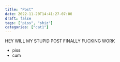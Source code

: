```yaml
---
title: "Post"
date: 2022-11-20T14:41:27-07:00
draft: false
tags: ["piss", "shiz"]
categories: ["cat1"]
---
```

HEY WILL MY STUPID POST FINALLY FUCKING WORK
- piss
- cum